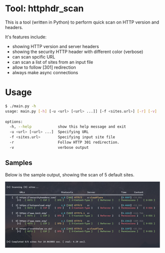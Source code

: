 # Tool: httphdr_scan
This is a tool (written in Python) to perform quick scan on HTTP version and headers.

It's features include:
 - showing HTTP version and server headers
 - showing the security HTTP header with different color (verbose)
 - can scan spcific URL
 - can scan a list of sites from an input file
 - allow to follow [301] redirection
 - always make async connections

# Usage
```bash
$ ./main.py -h
usage: main.py [-h] [-u <url> [<url> ...]] [-f <sites.url>] [-r] [-v]

options:
  -h, --help            show this help message and exit
  -u <url> [<url> ...]  Specifying URL
  -f <sites.url>        Specifying input site file
  -r                    Follow HTTP 301 redirection.
  -v                    verbose output
```

## Samples
Below is the sample output, showing the scan of 5 default sites.

![httphdr_scan.py](output.png)
